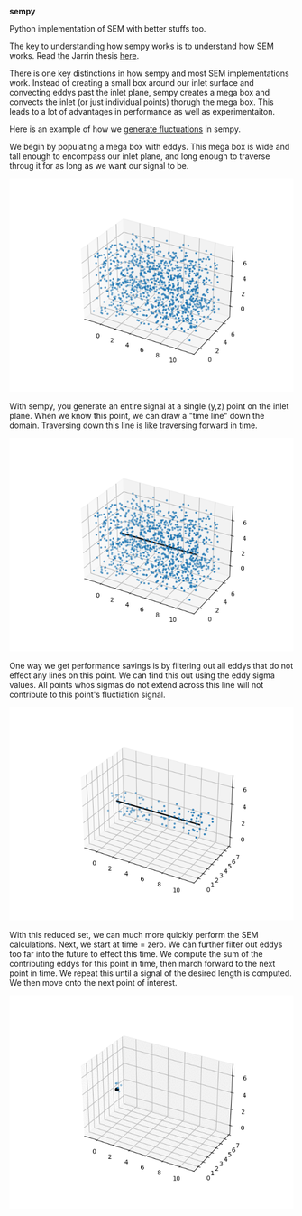 **sempy**

Python implementation of SEM with better stuffs too.

The key to understanding how sempy works is to understand how SEM works. Read the Jarrin thesis [here](sempy/References/Papers/Synthetic-Inflow-Boundary-Conditions-for-the-Numerical-Simulation-of-Turbulence_2008.pdf).

There is one key distinctions in how sempy and most SEM implementations work. Instead of creating a small box around our inlet surface and convecting eddys past the inlet plane, sempy creates a mega box and convects the inlet (or just individual points) thorugh the mega box. This leads to a lot of advantages in performance as well as experimentaiton.

Here is an example of how we [generate fluctuations](./generate_primes.py) in sempy.

We begin by populating a mega box with eddys. This mega box is wide and tall enough to encompass our inlet plane, and long enough to traverse throug it for as long as we want our signal to be.

![All Eddys](./References/readme/all_eddy.png)

With sempy, you generate an entire signal at a single (y,z) point on the inlet plane. When we know this point, we can draw a "time line" down the domain. Traversing down this line is like traversing forward in time.

![All Eddys Line](./References/readme/all_eddy_line.png)

One way we get performance savings is by filtering out all eddys that do not effect any lines on this point. We can find this out using the eddy sigma values. All points whos sigmas do not extend across this line will not contribute to this point's fluctiation signal.

![Line Eddys](./References/readme/line_eddy.png)

With this reduced set, we can much more quickly perform the SEM calculations. Next, we start at time = zero. We can further filter out eddys too far into the future to effect this time. We compute the sum of the contributing eddys for this point in time, then march forward to the next point in time. We repeat this until a signal of the desired length is computed. We then move onto the next point of interest.

![Point Eddys](./References/readme/points.gif)
